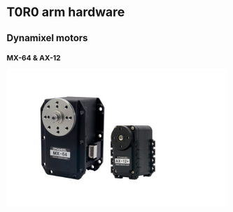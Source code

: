 # T0R0 arm hardware

## Dynamixel motors

### MX-64 & AX-12
![Dynamixel motors](files/images/dynamixel.png)
